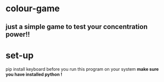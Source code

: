# colour-game
## just a simple game to test your concentration power!!
# set-up
pip install keyboard before you run this program on your system
**make sure you have installed python !**
